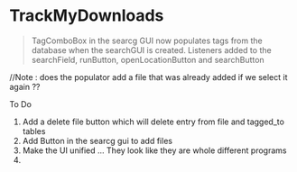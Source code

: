 # TrackMyDownloads

>TagComboBox in the searcg GUI now populates tags from the database when the searchGUI is created. 
>Listeners added to the searchField, runButton, openLocationButton and searchButton

//Note : does the populator add a file that was already added if we select it again ??

To Do

1. Add a delete file button which will delete entry from file and tagged_to tables 
2. Add Button in the searcg gui to add files 
3. Make the UI unified ... They look like they are whole different programs
4. 
